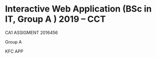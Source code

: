 # Interactive Web Application (BSc in IT, Group A ) 2019 – CCT

CA1 ASSIGMENT 2016456

Group A
 
KFC APP

